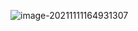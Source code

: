 ![image-20211111164931307](https://oss-kelvinvan.oss-cn-chengdu.aliyuncs.com/img/FDBsQXkMjoaH41c.png)

